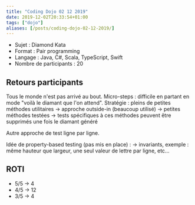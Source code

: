 ```yaml
---
title: "Coding Dojo 02 12 2019"
date: 2019-12-02T20:33:54+01:00
tags: ["dojo"]
aliases: [/posts/coding-dojo-02-12-2019/]
---
```

- Sujet : Diamond Kata
- Format : Pair programming
- Langage : Java, C#, Scala, TypeScript, Swift
- Nombre de participants : 20

## Retours participants

Tous le monde n'est pas arrivé au bout.
Micro-steps : difficile en partant en mode "voilà le diamant que l'on attend".
Stratégie : pleins de petites méthodes utilitaires
    -> approche outside-in (beaucoup utilisé)
    -> petites méthodes testées
    -> tests spécifiques à ces méthodes peuvent être supprimés une fois le diamant généré

Autre approche de test ligne par ligne.

Idée de property-based testing (pas mis en place) :
    -> invariants, exemple : même hauteur que largeur, une seul valeur de lettre par ligne, etc...

## ROTI

- 5/5 -> 4
- 4/5 -> 12
- 3/5 -> 4